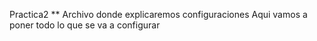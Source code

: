 Practica2
** Archivo donde explicaremos configuraciones
Aqui vamos a poner todo lo que se va a configurar
